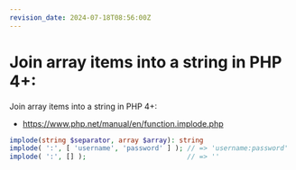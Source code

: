 ```yaml
---
revision_date: 2024-07-18T08:56:00Z
---
```

# Join array items into a string in PHP 4+:
Join array items into a string in PHP 4+:
* https://www.php.net/manual/en/function.implode.php
```php
implode(string $separator, array $array): string
implode( ':', [ 'username', 'password' ] ); // => 'username:password'
implode( ':', [] );                         // => ''
```